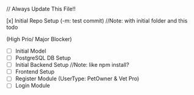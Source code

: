 // Always Update This File!!

[x] Initial Repo Setup (-m: test commit) //Note: with initial folder and this todo

(High Prio/ Major Blocker)
- [ ] Initial Model
- [ ] PostgreSQL DB Setup
- [ ] Initial Backend Setup //Note: like npm install?
- [ ] Frontend Setup
- [ ] Register Module (UserType: PetOwner & Vet Pro)
- [ ] Login Module